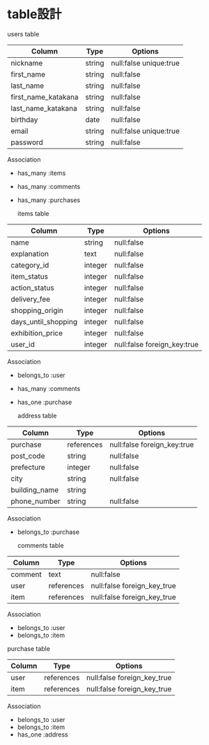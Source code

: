 # table設計

  users table

| Column              | Type   | Options                 |
| ------------------- | ------ | ----------------------- |
| nickname            | string | null:false  unique:true |
| first_name          | string | null:false              |
| last_name           | string | null:false              |
| first_name_katakana | string | null:false              |
| last_name_katakana  | string | null:false              |
| birthday            | date   | null:false              |
| email               | string | null:false  unique:true |
| password            | string | null:false              |

  Association

- has_many :items
- has_many :comments
- has_many :purchases


  items table

| Column              | Type       | Options                      |
| ------------------- | ---------- | ---------------------------- |
| name                | string     | null:false                   |
| explanation         | text       | null:false                   |
| category_id         | integer    | null:false                   |
| item_status         | integer    | null:false                   |
| action_status       | integer    | null:false                   |
| delivery_fee        | integer    | null:false                   |
| shopping_origin     | integer    | null:false                   |
| days_until_shopping | integer    | null:false                   |
| exhibition_price    | integer    | null:false                   |
| user_id             | integer    | null:false  foreign_key:true |

  Association

- belongs_to :user
- has_many   :comments
- has_one    :purchase


  address table

| Column        | Type       | Options                      |
| ------------- | ---------- | ---------------------------- |
| purchase      | references | null:false  foreign_key:true |
| post_code     | string     | null:false                   |
| prefecture    | integer    | null:false                   |
| city          | string     | null:false                   |
| building_name | string     |                              |
| phone_number  | string     | null:false                   |

  Association

- belongs_to :purchase

  comments table

| Column  | Type       | Options                      |
| ------- | ---------- | ---------------------------- |
| comment | text       | null:false                   |
| user    | references | null:false  foreign_key_true |
| item    | references | null:false  foreign_key_true |

  Association

- belongs_to :user
- belongs_to :item


 purchase table

 | Column  | Type       | Options                      |
 | ------- | ---------- | ---------------------------- |
 | user    | references | null:false  foreign_key_true |
 | item    | references | null:false  foreign_key_true |

  Association

- belongs_to :user
- belongs_to :item
- has_one    :address
